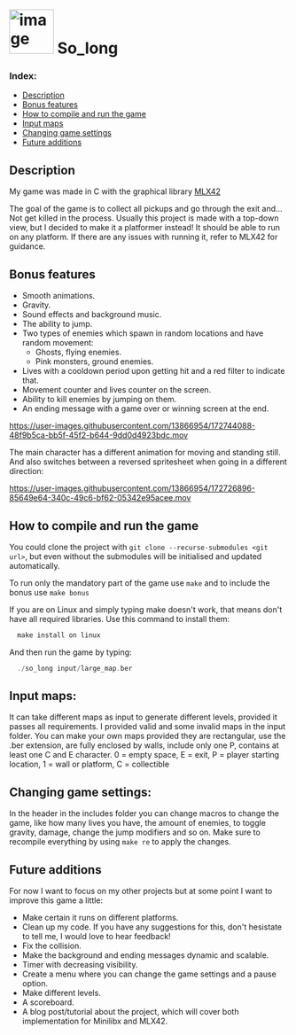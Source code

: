 # <img width="80" alt="image" src="https://user-images.githubusercontent.com/13866954/172734156-4388b646-5a3a-4da7-934a-d8e8d323916a.png"> So_long

### Index:

+ [Description](#description) 
+ [Bonus features](#bonus-features) 
+ [How to compile and run the game](#how-to-compile-and-run-the-game)
+ [Input maps](#input-maps)
+ [Changing game settings](#changing-game-settings)
+ [Future additions](#future-additions)

## Description

My game was made in C with the graphical library <a href="https://github.com/codam-coding-college/MLX42">MLX42</a>

The goal of the game is to collect all pickups and go through the exit and... Not get killed in the process.
Usually this project is made with a top-down view, but I decided to make it a platformer instead!
It should be able to run on any platform. If there are any issues with running it, refer to MLX42 for guidance. 

## Bonus features
- Smooth animations.
- Gravity.
- Sound effects and background music.
- The ability to jump.
- Two types of enemies which spawn in random locations and have random movement:
  - Ghosts, flying enemies.
  - Pink monsters, ground enemies. 
- Lives with a cooldown period upon getting hit and a red filter to indicate that.
- Movement counter and lives counter on the screen.
- Ability to kill enemies by jumping on them.
- An ending message with a game over or winning screen at the end.


https://user-images.githubusercontent.com/13866954/172744088-48f9b5ca-bb5f-45f2-b644-9dd0d4923bdc.mov


The main character has a different animation for moving and standing still.
And also switches between a reversed spritesheet when going in a different direction:

https://user-images.githubusercontent.com/13866954/172726896-85649e64-340c-49c6-bf62-05342e95acee.mov

## How to compile and run the game 

You could clone the project with `git clone --recurse-submodules <git url>`, but even without
the submodules will be initialised and updated automatically. 

To run only the mandatory part of the game use `make` and to include the bonus use `make bonus`

If you are on Linux and simply typing make doesn't work, that means don't have all required libraries. 
Use this command to install them:

```c
  make install on linux
```
And then run the game by typing: 
```c
  ./so_long input/large_map.ber
```

## Input maps:

It can take different maps as input to generate different levels, provided it passes all requirements. 
I provided valid and some invalid maps in the input folder. 
You can make your own maps provided they are rectangular, use the .ber extension, are fully enclosed by walls, 
include only one P, contains at least one C and E character. 
0 = empty space, E = exit, P = player starting location, 1 = wall or platform, C = collectible 

## Changing game settings: 
In the header in the includes folder you can change macros to change the game, 
like how many lives you have, the amount of enemies, to toggle gravity, damage, change the jump modifiers and so on.
Make sure to recompile everything by using `make re` to apply the changes.

## Future additions

For now I want to focus on my other projects but at some point I want to improve this game a little:

- Make certain it runs on different platforms.
- Clean up my code. If you have any suggestions for this, don't hesistate to tell me, I would love to hear feedback!
- Fix the collision.
- Make the background and ending messages dynamic and scalable.
- Timer with decreasing visibility.
- Create a menu where you can change the game settings and a pause option. 
- Make different levels. 
- A scoreboard. 
- A blog post/tutorial about the project, which will cover both implementation for Minilibx and MLX42.

